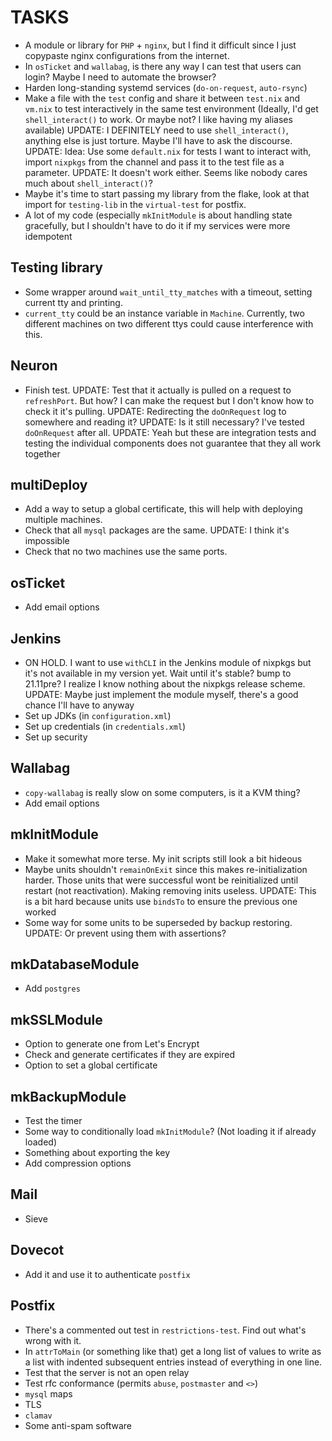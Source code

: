 # TASKS
* A module or library for `PHP` + `nginx`, but I find it difficult since I just copypaste nginx configurations from the internet.
* In `osTicket` and `wallabag`, is there any way I can test that users can login? Maybe I need to automate the browser?
* Harden long-standing systemd services (`do-on-request`, `auto-rsync`)
* Make a file with the `test` config and share it between `test.nix` and `vm.nix` to test interactively in the same test environment (Ideally, I'd get `shell_interact()` to work. Or maybe not? I like having my aliases available) UPDATE: I DEFINITELY need to use `shell_interact()`, anything else is just torture. Maybe I'll have to ask the discourse. UPDATE: Idea: Use some `default.nix` for tests I want to interact with, import `nixpkgs` from the channel and pass it to the test file as a parameter. UPDATE: It doesn't work either. Seems like nobody cares much about `shell_interact()`?
* Maybe it's time to start passing my library from the flake, look at that import for `testing-lib` in the `virtual-test` for postfix.
* A lot of my code (especially `mkInitModule` is about handling state gracefully, but I shouldn't have to do it if my services were more idempotent

## Testing library
* Some wrapper around `wait_until_tty_matches` with a timeout, setting current tty and printing.
* `current_tty` could be an instance variable in `Machine`. Currently, two different machines on two different ttys could cause interference with this.

## Neuron
* Finish test. UPDATE: Test that it actually is pulled on a request to `refreshPort`. But how? I can make the request but I don't know how to check it it's pulling. UPDATE: Redirecting the `doOnRequest` log to somewhere and reading it? UPDATE: Is it still necessary? I've tested `doOnRequest` after all. UPDATE: Yeah but these are integration tests and testing the individual components does not guarantee that they all work together

## multiDeploy
* Add a way to setup a global certificate, this will help with deploying multiple machines.
* Check that all `mysql` packages are the same. UPDATE: I think it's impossible
* Check that no two machines use the same ports.

## osTicket
* Add email options

## Jenkins
* ON HOLD. I want to use `withCLI` in the Jenkins module of nixpkgs but it's not available in my version yet. Wait until it's stable? bump to 21.11pre? I realize I know nothing about the nixpkgs release scheme. UPDATE: Maybe just implement the module myself, there's a good chance I'll have to anyway
* Set up JDKs (in `configuration.xml`)
* Set up credentials (in `credentials.xml`)
* Set up security

## Wallabag
* `copy-wallabag` is really slow on some computers, is it a KVM thing?
* Add email options

## mkInitModule
* Make it somewhat more terse. My init scripts still look a bit hideous
* Maybe units shouldn't `remainOnExit` since this makes re-initialization harder. Those units that were successful wont be reinitialized until restart (not reactivation). Making removing inits useless. UPDATE: This is a bit hard because units use `bindsTo` to ensure the previous one worked
* Some way for some units to be superseded by backup restoring. UPDATE: Or prevent using them with assertions?

## mkDatabaseModule
* Add `postgres`

## mkSSLModule
* Option to generate one from Let's Encrypt
* Check and generate certificates if they are expired
* Option to set a global certificate

## mkBackupModule
* Test the timer
* Some way to conditionally load `mkInitModule`? (Not loading it if already loaded)
* Something about exporting the key
* Add compression options

## Mail
* Sieve

## Dovecot
* Add it and use it to authenticate `postfix`

## Postfix
* There's a commented out test in `restrictions-test`. Find out what's wrong with it.
* In `attrToMain` (or something like that) get a long list of values to write as a list with indented subsequent entries instead of everything in one line.
* Test that the server is not an open relay
* Test rfc conformance (permits `abuse`, `postmaster` and `<>`)
* `mysql` maps
* TLS
* `clamav`
* Some anti-spam software
